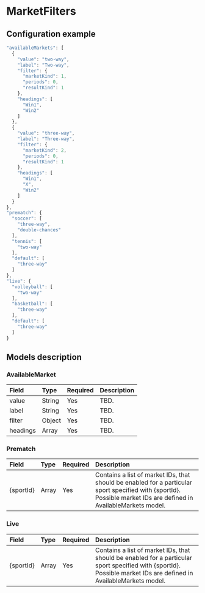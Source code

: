 # MarketFilters

## Configuration example

```javascript
"availableMarkets": [
  {
    "value": "two-way",
    "label": "Two-way",
    "filter": {
      "marketKind": 1,
      "periods": 0,
      "resultKind": 1
    },
    "headings": [
      "Win1",
      "Win2"
    ]
  },
  {
    "value": "three-way",
    "label": "Three-way",
    "filter": {
      "marketKind": 2,
      "periods": 0,
      "resultKind": 1
    },
    "headings": [
      "Win1",
      "X",
      "Win2"
    ]
  }
},
"prematch": {
  "soccer": [
    "three-way",
    "double-chances"
  ],
  "tennis": [
    "two-way"
  ],
  "default": [
    "three-way"
  ]
},
"live": {
  "volleyball": [
    "two-way"
  ],
  "basketball": [
    "three-way"
  ],
  "default": [
    "three-way"
  ]
}
```

## Models description

### AvailableMarket

| Field | Type | Required | Description |
| :--- | :--- | :--- | :--- |
| value | String | Yes | TBD. |
| label | String | Yes | TBD. |
| filter | Object | Yes | TBD. |
| headings | Array | Yes | TBD. |

### Prematch

| Field | Type | Required | Description |
| :--- | :--- | :--- | :--- |
| {sportId} | Array | Yes | Contains a list of market IDs, that should be enabled for a particular sport specified with {sportId}. Possible market IDs are defined in AvailableMarkets model. |

### Live

| Field | Type | Required | Description |
| :--- | :--- | :--- | :--- |
| {sportId} | Array | Yes | Contains a list of market IDs, that should be enabled for a particular sport specified with {sportId}. Possible market IDs are defined in AvailableMarkets model. |

